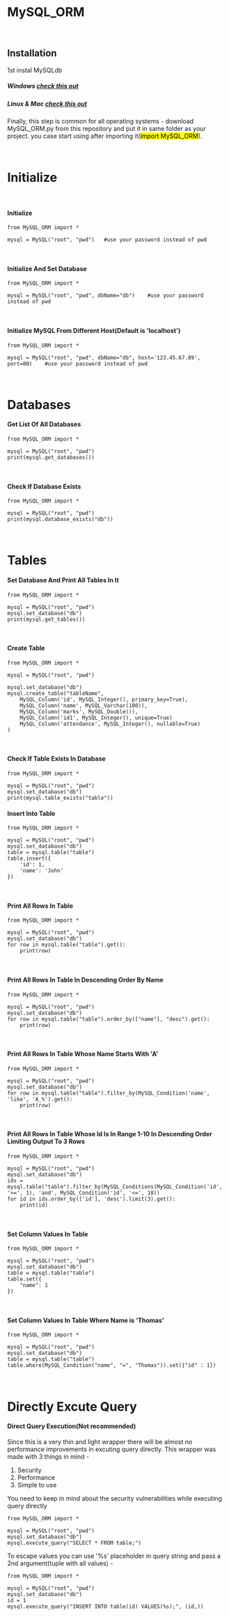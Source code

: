 # MySQL_ORM
&nbsp;

## Installation
1st instal MySQLdb
##### Windows [check this out](https://gist.github.com/johnmiroki/e655d7e93a00864b65f10528731bbf40)

##### Linux & Mac [check this out](https://stackoverflow.com/questions/25865270/how-to-install-python-mysqldb-module")

Finally, this step is common for all operating systems -
download MySQL_ORM.py from this repository and put it in same folder as your project. you case start using after importing it(<mark>import MySQL_ORM</mark>).

&nbsp;
&nbsp;
&nbsp;

# Initialize
&nbsp;
#### Initialize
```
from MySQL_ORM import *

mysql = MySQL("root", "pwd")   #use your password instead of pwd
```
&nbsp;

#### Initialize And Set Database
```
from MySQL_ORM import *

mysql = MySQL("root", "pwd", dbName="db")    #use your password instead of pwd
```

&nbsp;

#### Initialize MySQL From Different Host(Default is 'localhost')
```
from MySQL_ORM import *

mysql = MySQL("root", "pwd", dbName="db", host='123.45.67.89', port=80)    #use your password instead of pwd
```

&nbsp;
&nbsp;
&nbsp;

# Databases

#### Get List Of All Databases
```
from MySQL_ORM import *

mysql = MySQL("root", "pwd")
print(mysql.get_databases())
```

&nbsp;

#### Check If Database Exists
```
from MySQL_ORM import *

mysql = MySQL("root", "pwd")
print(mysql.database_exists("db"))
```

&nbsp;
&nbsp;
&nbsp;

# Tables

#### Set Database And Print All Tables In It
```
from MySQL_ORM import *

mysql = MySQL("root", "pwd")
mysql.set_database("db")
print(mysql.get_tables())
```

&nbsp;

#### Create Table
```
from MySQL_ORM import *

mysql = MySQL("root", "pwd")

mysql.set_database("db")
mysql.create_table("tableName",
	MySQL_Column('id', MySQL_Integer(), primary_key=True),
	MySQL_Column('name', MySQL_Varchar(100)),
	MySQL_Column('marks', MySQL_Double()),
	MySQL_Column('id1', MySQL_Integer(), unique=True)
	MySQL_Column('attendance', MySQL_Integer(), nullable=True)
)
```

&nbsp;

#### Check If Table Exists In Database
```
from MySQL_ORM import *

mysql = MySQL("root", "pwd")
mysql.set_database("db")
print(mysql.table_exists("table"))
```


#### Insert Into Table
```
from MySQL_ORM import *

mysql = MySQL("root", "pwd")
mysql.set_database("db")
table = mysql.table("table")
table.insert({
	'id': 1,
	'name': 'John'
})
```

&nbsp;

#### Print All Rows In Table
```
from MySQL_ORM import *

mysql = MySQL("root", "pwd")
mysql.set_database("db")
for row in mysql.table("table").get():
    print(row)
```

&nbsp;

#### Print All Rows In Table In Descending Order By Name
```
from MySQL_ORM import *

mysql = MySQL("root", "pwd")
mysql.set_database("db")
for row in mysql.table("table").order_by(["name"], "desc").get():
    print(row)
```

&nbsp;

#### Print All Rows In Table Whose Name Starts With 'A'
```
from MySQL_ORM import *

mysql = MySQL("root", "pwd")
mysql.set_database("db")
for row in mysql.table("table").filter_by(MySQL_Condition('name', 'like', 'A_%').get():
    print(row)
```

&nbsp;

#### Print All Rows In Table Whose Id Is In Range 1-10 In Descending Order Limiting Output To 3 Rows
```
from MySQL_ORM import *

mysql = MySQL("root", "pwd")
mysql.set_database("db")
ids = mysql.table("table").filter_by(MySQL_Conditions(MySQL_Condition('id', '>=', 1), 'and', MySQL_Condition('id', '<=', 10))
for id in ids.order_by(['id'], 'desc').limit(3).get():
    print(id)
```

&nbsp;

#### Set Column Values In Table
```
from MySQL_ORM import *

mysql = MySQL("root", "pwd")
mysql.set_database("db")
table = mysql.table("table")
table.set({
	"name": 1
})
```

&nbsp;

#### Set Column Values In Table Where Name is 'Thomas'
```
from MySQL_ORM import *

mysql = MySQL("root", "pwd")
mysql.set_database("db")
table = mysql.table("table")
table.where(MySQL_Condition("name", "=", "Thomas")).set({"id" : 1})
```

&nbsp;
&nbsp;
&nbsp;

# Directly Excute Query

#### Direct Query Execution(Not recommended)
Since this is a very thin and light wrapper there will be almost no performance improvements in excuting query directly.
This wrapper was made with 3 things in mind -
1) Security
2) Performance
3) Simple to use

You need to keep in mind about the security vulnerabilities while executing query directly

```
from MySQL_ORM import *

mysql = MySQL("root", "pwd")
mysql.set_database("db")
mysql.execute_query("SELECT * FROM table;")
```

To escape values you can use '%s' placeholder in query string and pass a 2nd argument(tuple with all values) -

```
from MySQL_ORM import *

mysql = MySQL("root", "pwd")
mysql.set_database("db")
id = 1
mysql.execute_query("INSERT INTO table(id) VALUES(%s);", (id,))
```
